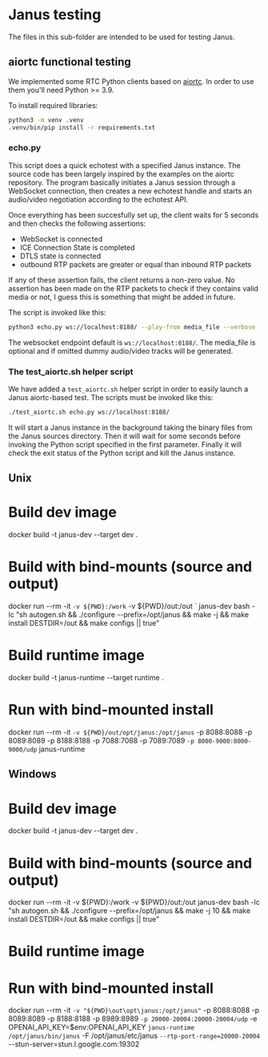 # Janus testing

The files in this sub-folder are intended to be used for testing Janus.

## aiortc functional testing

We implemented some RTC Python clients based on [aiortc](https://github.com/aiortc/aiortc).
In order to use them you'll need Python >= 3.9.

To install required libraries:

```bash
python3 -m venv .venv
.venv/bin/pip install -r requirements.txt
```

### echo.py

This script does a quick echotest with a specified Janus instance.
The source code has been largely inspired by the examples on the aiortc repository.
The program basically initiates a Janus session through a WebSocket connection, then creates a new echotest handle and starts an audio/video negotiation according to the echotest API.

Once everything has been succesfully set up, the client waits for 5 seconds and then checks the following assertions:
* WebSocket is connected
* ICE Connection State is completed
* DTLS state is connected
* outbound RTP packets are greater or equal than inbound RTP packets

If any of these assertion fails, the client returns a non-zero value.
No assertion has been made on the RTP packets to check if they contains valid media or not, I guess this is something that might be added in future.

The script is invoked like this:

```bash
python3 echo.py ws://localhost:8188/ --play-from media_file --verbose
```

The websocket endpoint default is `ws://localhost:8188/`.
The media_file is optional and if omitted dummy audio/video tracks will be generated.

### The test_aiortc.sh helper script

We have added a `test_aiortc.sh` helper script in order to easily launch a Janus aiortc-based test.
The scripts must be invoked like this:

```bash
./test_aiortc.sh echo.py ws://localhost:8188/
```

It will start a Janus instance in the background taking the binary files from the Janus sources directory.
Then it will wait for some seconds before invoking the Python script specified in the first parameter.
Finally it will check the exit status of the Python script and kill the Janus instance.

## Unix
# Build dev image
docker build -t janus-dev --target dev .

# Build with bind-mounts (source and output)
docker run --rm -it `
  -v ${PWD}:/work `
  -v ${PWD}/out:/out `
  janus-dev bash -lc "sh autogen.sh && ./configure --prefix=/opt/janus && make -j && make install DESTDIR=/out && make configs || true"

# Build runtime image
docker build -t janus-runtime --target runtime .

# Run with bind-mounted install
docker run --rm -it `
  -v ${PWD}/out/opt/janus:/opt/janus `
  -p 8088:8088 -p 8089:8089 -p 8188:8188 -p 7088:7088 -p 7089:7089 `
  -p 8000-9000:8000-9000/udp `
  janus-runtime

## Windows
# Build dev image
docker build -t janus-dev --target dev .

# Build with bind-mounts (source and output)
docker run --rm -it 
  -v ${PWD}:/work 
  -v ${PWD}/out:/out 
  janus-dev bash -lc "sh autogen.sh && ./configure --prefix=/opt/janus && make -j 10 && make install DESTDIR=/out && make configs || true"

# Build runtime image



# Run with bind-mounted install
docker run --rm -it `
  -v "${PWD}\out\opt\janus:/opt/janus" `
  -p 8088:8088 -p 8089:8089 -p 8188:8188 -p 8989:8989 `
  -p 20000-20004:20000-20004/udp `
  -e OPENAI_API_KEY=$env:OPENAI_API_KEY `
  janus-runtime /opt/janus/bin/janus `
    -F /opt/janus/etc/janus `
    --rtp-port-range=20000-20004 `
    --stun-server=stun.l.google.com:19302
